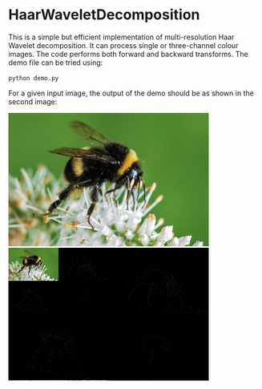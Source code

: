 # HaarWaveletDecomposition


This is a simple but efficient implementation of multi-resolution Haar Wavelet decomposition. It can process single or three-channel colour images. The code performs both forward and backward transforms. The demo file can be tried using:

```
python demo.py
```

For a given input image, the output of the demo should be as shown in the second image:

<p float="center">
  <img src="./bee.png" width="400" />
  <img src="./bee_wavelets.png" width="400" /> 
</p>

